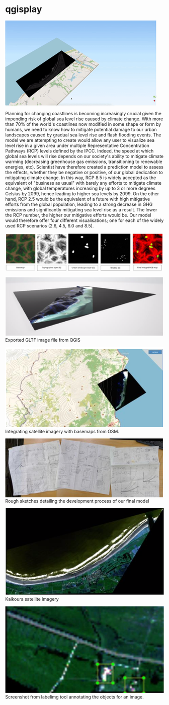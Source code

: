 # qgisplay

![](preview.gif)

Planning for changing coastlines is becoming increasingly crucial given the impending risk of global sea level rise caused by climate change. With more than 70% of the world's coastlines now modified in some shape or form by humans, we need to know how to mitigate potential damage to our urban landscapes caused by gradual sea level rise and flash flooding events. The model we are attempting to create would allow any user to visualize sea level rise in a given area under multiple Representative Concentration Pathways (RCP) levels defined by the IPCC. Indeed, the speed at which global sea levels will rise depends on our society's ability to mitigate climate warming (decreasing greenhouse gas emissions, transitioning to renewable energies, etc). Scientist have therefore created a prediction model to assess the effects, whether they be negative or positive, of our global dedication to mitigating climate change. In this way, RCP 8.5 is widely accepted as the equivalent of "business as usual" with barely any efforts to mitigate climate change, with global temperatures increasing by up to 3 or more degrees Celsius by 2099, hence leading to higher sea levels by 2099. On the other hand, RCP 2.5 would be the equivalent of a future with high mitigative efforts from the global population, leading to a strong decrease in GHG emissions and significantly mitigating sea level rise as a result. The lower the RCP number, the higher our mitigative efforts would be. Our model would therefore offer four different visualisations; one for each of the widely used RCP scenarios (2.6, 4.5, 6.0 and 8.5).

![](1.png)

![](2.png)
Exported GLTF image file from QGIS

![](3.png)
Integrating satellite imagery with basemaps from OSM.

![](4.png)
Rough sketches detailing the development process of our final model

![](5.png)
Kaikoura satellite imagery

![](6.png)
Screenshot from labelimg tool annotating the objects for an image.
